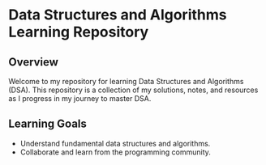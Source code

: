 # Data Structures and Algorithms Learning Repository

## Overview

Welcome to my repository for learning Data Structures and Algorithms (DSA). This repository is a collection of my solutions, notes, and resources as I progress in my journey to master DSA.

## Learning Goals

- Understand fundamental data structures and algorithms.
- Collaborate and learn from the programming community.
